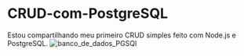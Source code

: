 # CRUD-com-PostgreSQL
Estou compartilhando meu primeiro CRUD simples feito com Node.js e PostgreSQL.
![banco_de_dados_PGSQl](https://user-images.githubusercontent.com/99342538/194727596-016d2b5b-ed62-49d7-b076-3355d86d5209.png)
